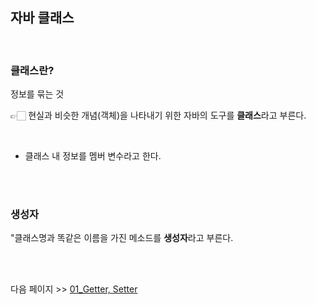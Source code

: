 ## 자바 클래스

<br>

### 클래스란?
정보를 묶는 것  

👉🏻 현실과 비슷한 개념(객체)을 나타내기 위한 자바의 도구를 **클래스**라고 부른다. 

<br>

- 클래스 내 정보를 멤버 변수라고 한다.

<br>
<br>

### 생성자

"클래스명과 똑같은 이름을 가진 메소드를 **생성자**라고 부른다.

<br>
<br>

다음 페이지 >> [01_Getter, Setter](https://github.com/Lluora/Spring/tree/main/Spring1/01_Getter%2C%20Setter)
